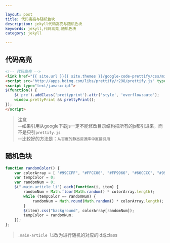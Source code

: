 ```yaml
---

layout: post
title: 代码高亮与随机色块
description: jekyll代码高亮与随机色块
keywords: jekyll,代码高亮,随机色块
category: jekyll

---
```

 
## 代码高亮

```html
<!-- 代码高亮 -->
<link href="{{ site.url }}{{ site.themes }}/google-code-prettify/css/mine.css" rel="stylesheet" type="text/css" media="all" />
<script src="http://apps.bdimg.com/libs/prettify/r298/prettify.js" type="text/javascript"></script>
<script type="text/javascript">
$(function() {
	$('pre').addClass('prettyprint').attr('style', 'overflow:auto');
	window.prettyPrint && prettyPrint();
});
</script>
```	

> 注意  
> --如果引用从google下载js一定不能修改目录结构把所有的js都引进来，而不是只引`prettify.js`  
> --比较好的方法是：`从百度的静态资源库中直接引用`
  
## 随机色块


```js
function randomColor() {
	var colorArray = [ "#99CCFF", "#FFCC00", "#FF9966", "#66CCCC", "#99CCCC", "#CCFF99", "#99CC66", "#FF9900", "#0099CC", "#FF9966" ];
	var tempColor = 0;
	var randomNum = 0;
	$(".main-article li").each(function(i, item) {
		randomNum = Math.floor(Math.random() * colorArray.length);
		while (tempColor == randomNum) {
			randomNum = Math.round(Math.random() * colorArray.length);
		}
		$(item).css("background", colorArray[randomNum]);
		tempColor = randomNum;
	});
};

```


> `.main-article li`改为进行随机的对应的id或class


